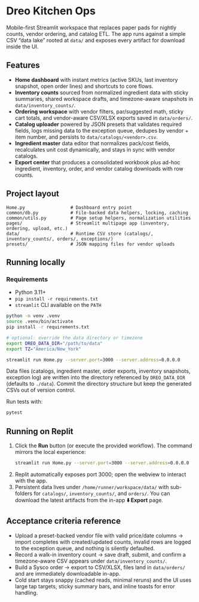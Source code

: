 # Dreo Kitchen Ops

Mobile-first Streamlit workspace that replaces paper pads for nightly counts, vendor ordering, and catalog ETL. The app runs against a simple CSV “data lake” rooted at `data/` and exposes every artifact for download inside the UI.

## Features

- **Home dashboard** with instant metrics (active SKUs, last inventory snapshot, open order lines) and shortcuts to core flows.
- **Inventory counts** sourced from normalized ingredient data with sticky summaries, shared workspace drafts, and timezone-aware snapshots in `data/inventory_counts/`.
- **Ordering workspace** with vendor filters, par/suggested math, sticky cart totals, and vendor-aware CSV/XLSX exports saved in `data/orders/`.
- **Catalog uploader** powered by JSON presets that validates required fields, logs missing data to the exception queue, dedupes by vendor + item number, and persists to `data/catalogs/<vendor>.csv`.
- **Ingredient master** data editor that normalizes pack/cost fields, recalculates unit cost dynamically, and stays in sync with vendor catalogs.
- **Export center** that produces a consolidated workbook plus ad-hoc ingredient, inventory, order, and vendor catalog downloads with row counts.

## Project layout

```
Home.py                 # Dashboard entry point
common/db.py            # File-backed data helpers, locking, caching
common/utils.py         # Page setup helpers, normalization utilities
pages/                  # Streamlit multipage app (inventory, ordering, upload, etc.)
data/                   # Runtime CSV store (catalogs/, inventory_counts/, orders/, exceptions/)
presets/                # JSON mapping files for vendor uploads
```

## Running locally

### Requirements

- Python 3.11+
- `pip install -r requirements.txt`
- `streamlit` CLI available on the `PATH`

```bash
python -m venv .venv
source .venv/bin/activate
pip install -r requirements.txt

# optional: override the data directory or timezone
export DREO_DATA_DIR="/path/to/data"
export TZ="America/New_York"

streamlit run Home.py --server.port=3000 --server.address=0.0.0.0
```

Data files (catalogs, ingredient master, order exports, inventory snapshots, exception log) are written into the directory referenced by `DREO_DATA_DIR` (defaults to `./data`). Commit the directory structure but keep the generated CSVs out of version control.

Run tests with:

```bash
pytest
```

## Running on Replit

1. Click the **Run** button (or execute the provided workflow). The command mirrors the local experience:
   ```bash
   streamlit run Home.py --server.port=3000 --server.address=0.0.0.0
   ```
2. Replit automatically exposes port 3000; open the webview to interact with the app.
3. Persistent data lives under `/home/runner/workspace/data/` with sub-folders for `catalogs/`, `inventory_counts/`, and `orders/`. You can download the latest artifacts from the in-app **⬇️ Export** page.

## Acceptance criteria reference

- Upload a preset-backed vendor file with valid price/date columns → import completes with created/updated counts, invalid rows are logged to the exception queue, and nothing is silently defaulted.
- Record a walk-in inventory count → save draft, submit, and confirm a timezone-aware CSV appears under `data/inventory_counts/`.
- Build a Sysco order → export to CSV/XLSX, files land in `data/orders/` and are immediately downloadable in-app.
- Cold start stays snappy (cached reads, minimal reruns) and the UI uses large tap targets, sticky summary bars, and inline toasts for error handling.
